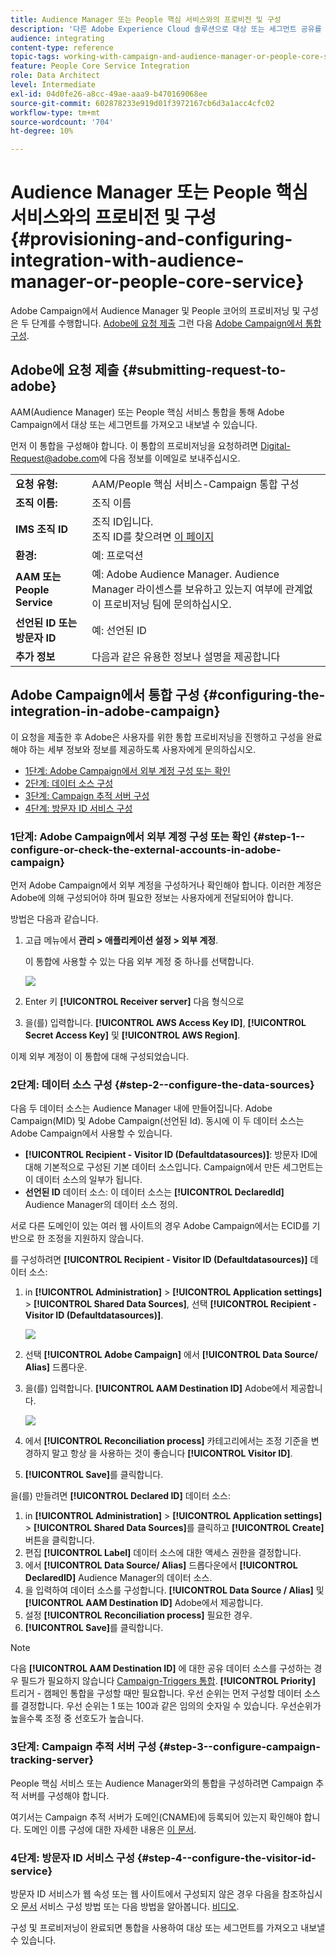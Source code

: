 ```yaml
---
title: Audience Manager 또는 People 핵심 서비스와의 프로비전 및 구성
description: '다른 Adobe Experience Cloud 솔루션으로 대상 또는 세그먼트 공유를 시작하도록 Audience Manager/People 핵심 서비스 통합을 구성하는 방법을 알아봅니다. '
audience: integrating
content-type: reference
topic-tags: working-with-campaign-and-audience-manager-or-people-core-service
feature: People Core Service Integration
role: Data Architect
level: Intermediate
exl-id: 04d0fe26-a8cc-49ae-aaa9-b470169068ee
source-git-commit: 602878233e919d01f3972167cb6d3a1acc4cfc02
workflow-type: tm+mt
source-wordcount: '704'
ht-degree: 10%

---
```


# Audience Manager 또는 People 핵심 서비스와의 프로비전 및 구성{#provisioning-and-configuring-integration-with-audience-manager-or-people-core-service}

Adobe Campaign에서 Audience Manager 및 People 코어의 프로비저닝 및 구성은 두 단계를 수행합니다. [Adobe에 요청 제출](#submitting-request-to-adobe) 그런 다음 [Adobe Campaign에서 통합 구성](#configuring-the-integration-in-adobe-campaign).

## Adobe에 요청 제출 {#submitting-request-to-adobe}

AAM(Audience Manager) 또는 People 핵심 서비스 통합을 통해 Adobe Campaign에서 대상 또는 세그먼트를 가져오고 내보낼 수 있습니다.

먼저 이 통합을 구성해야 합니다. 이 통합의 프로비저닝을 요청하려면 [Digital-Request@adobe.com](mailto:Digital-Request@adobe.com)에 다음 정보를 이메일로 보내주십시오.

<table> 
 <tbody> 
  <tr> 
   <td> <strong>요청 유형:</strong><br /> </td> 
   <td> AAM/People 핵심 서비스-Campaign 통합 구성 </td> 
  </tr> 
  <tr> 
   <td> <strong>조직 이름:</strong><br /> </td> 
   <td> 조직 이름 </td> 
  </tr> 
  <tr> 
   <td> <strong>IMS 조직 ID</strong><br /> </td> 
   <td> 조직 ID입니다. <br> 조직 ID를 찾으려면 <a href="https://experienceleague.adobe.com/docs/core-services/interface/administration/organizations.html?lang=ko">이 페이지</a></td> 
  </tr> 
  <tr> 
   <td> <strong>환경:</strong><br /> </td> 
   <td> 예: 프로덕션 </td> 
  </tr> 
  <tr> 
   <td> <strong>AAM 또는 People Service</strong><br /> </td> 
   <td> 예: Adobe Audience Manager. Audience Manager 라이센스를 보유하고 있는지 여부에 관계없이 프로비저닝 팀에 문의하십시오.</td> 
  </tr> 
  <tr> 
   <td> <strong>선언된 ID 또는 방문자 ID</strong><br /> </td> 
   <td> 예: 선언된 ID </td> 
  </tr> 
  <tr> 
   <td> <strong>추가 정보</strong><br /> </td> 
   <td> 다음과 같은 유용한 정보나 설명을 제공합니다 </td> 
  </tr> 
 </tbody> 
</table>

## Adobe Campaign에서 통합 구성 {#configuring-the-integration-in-adobe-campaign}

이 요청을 제출한 후 Adobe은 사용자를 위한 통합 프로비저닝을 진행하고 구성을 완료해야 하는 세부 정보와 정보를 제공하도록 사용자에게 문의하십시오.

* [1단계: Adobe Campaign에서 외부 계정 구성 또는 확인](#step-1--configure-or-check-the-external-accounts-in-adobe-campaign)
* [2단계: 데이터 소스 구성](#step-2--configure-the-data-sources)
* [3단계: Campaign 추적 서버 구성](#step-3--configure-campaign-tracking-server)
* [4단계: 방문자 ID 서비스 구성](#step-4--configure-the-visitor-id-service)

### 1단계: Adobe Campaign에서 외부 계정 구성 또는 확인 {#step-1--configure-or-check-the-external-accounts-in-adobe-campaign}

먼저 Adobe Campaign에서 외부 계정을 구성하거나 확인해야 합니다. 이러한 계정은 Adobe에 의해 구성되어야 하며 필요한 정보는 사용자에게 전달되어야 합니다.

방법은 다음과 같습니다.

1. 고급 메뉴에서 **관리 > 애플리케이션 설정 > 외부 계정**.

   이 통합에 사용할 수 있는 다음 외부 계정 중 하나를 선택합니다.

   ![](assets/integration_aam_1.png)

1. Enter 키 **[!UICONTROL Receiver server]** 다음 형식으로
1. 을(를) 입력합니다. **[!UICONTROL AWS Access Key ID]**, **[!UICONTROL Secret Access Key]** 및 **[!UICONTROL AWS Region]**.

이제 외부 계정이 이 통합에 대해 구성되었습니다.

### 2단계: 데이터 소스 구성 {#step-2--configure-the-data-sources}

다음 두 데이터 소스는 Audience Manager 내에 만들어집니다. Adobe Campaign(MID) 및 Adobe Campaign(선언된 Id). 동시에 이 두 데이터 소스는 Adobe Campaign에서 사용할 수 있습니다.

* **[!UICONTROL Recipient - Visitor ID (Defaultdatasources)]**: 방문자 ID에 대해 기본적으로 구성된 기본 데이터 소스입니다. Campaign에서 만든 세그먼트는 이 데이터 소스의 일부가 됩니다.
* **선언된 ID** 데이터 소스: 이 데이터 소스는 **[!UICONTROL DeclaredId]** Audience Manager의 데이터 소스 정의.

서로 다른 도메인이 있는 여러 웹 사이트의 경우 Adobe Campaign에서는 ECID를 기반으로 한 조정을 지원하지 않습니다.

를 구성하려면 **[!UICONTROL Recipient - Visitor ID (Defaultdatasources)]** 데이터 소스:

1. in **[!UICONTROL Administration]** > **[!UICONTROL Application settings]** > **[!UICONTROL Shared Data Sources]**, 선택 **[!UICONTROL Recipient - Visitor ID (Defaultdatasources)]**.

   ![](assets/integration_aam_2.png)

1. 선택 **[!UICONTROL Adobe Campaign]** 에서 **[!UICONTROL Data Source/ Alias]** 드롭다운.
1. 을(를) 입력합니다. **[!UICONTROL AAM Destination ID]** Adobe에서 제공합니다.

   ![](assets/integration_aam_3.png)

1. 에서 **[!UICONTROL Reconciliation process]** 카테고리에서는 조정 기준을 변경하지 말고 항상 을 사용하는 것이 좋습니다 **[!UICONTROL Visitor ID]**.
1. **[!UICONTROL Save]**&#x200B;를 클릭합니다.

을(를) 만들려면 **[!UICONTROL Declared ID]** 데이터 소스:

1. in **[!UICONTROL Administration]** > **[!UICONTROL Application settings]** > **[!UICONTROL Shared Data Sources]**&#x200B;를 클릭하고 **[!UICONTROL Create]** 버튼을 클릭합니다.
1. 편집 **[!UICONTROL Label]** 데이터 소스에 대한 액세스 권한을 결정합니다.
1. 에서 **[!UICONTROL Data Source/ Alias]** 드롭다운에서 **[!UICONTROL DeclaredID]** Audience Manager의 데이터 소스.
1. 을 입력하여 데이터 소스를 구성합니다. **[!UICONTROL Data Source / Alias]** 및 **[!UICONTROL AAM Destination ID]** Adobe에서 제공합니다.
1. 설정 **[!UICONTROL Reconciliation process]** 필요한 경우.
1. **[!UICONTROL Save]**&#x200B;를 클릭합니다.

>[!NOTE]
>
>다음 **[!UICONTROL AAM Destination ID]** 에 대한 공유 데이터 소스를 구성하는 경우 필드가 필요하지 않습니다 [Campaign-Triggers 통합](../../integrating/using/configuring-triggers-in-experience-cloud.md). **[!UICONTROL Priority]** 트리거 - 캠페인 통합을 구성할 때만 필요합니다. 우선 순위는 먼저 구성할 데이터 소스를 결정합니다. 우선 순위는 1 또는 100과 같은 임의의 숫자일 수 있습니다. 우선순위가 높을수록 조정 중 선호도가 높습니다.

### 3단계: Campaign 추적 서버 구성 {#step-3--configure-campaign-tracking-server}

People 핵심 서비스 또는 Audience Manager와의 통합을 구성하려면 Campaign 추적 서버를 구성해야 합니다.

여기서는 Campaign 추적 서버가 도메인(CNAME)에 등록되어 있는지 확인해야 합니다. 도메인 이름 구성에 대한 자세한 내용은 [이 문서](https://helpx.adobe.com/kr/campaign/kb/domain-name-delegation.html).

### 4단계: 방문자 ID 서비스 구성 {#step-4--configure-the-visitor-id-service}

방문자 ID 서비스가 웹 속성 또는 웹 사이트에서 구성되지 않은 경우 다음을 참조하십시오 [문서](https://experienceleague.adobe.com/docs/id-service/using/implementation/setup-aam-analytics.html) 서비스 구성 방법 또는 다음 방법을 알아봅니다. [비디오](https://helpx.adobe.com/marketing-cloud/how-to/email-marketing.html#step-two).

구성 및 프로비저닝이 완료되면 통합을 사용하여 대상 또는 세그먼트를 가져오고 내보낼 수 있습니다.
